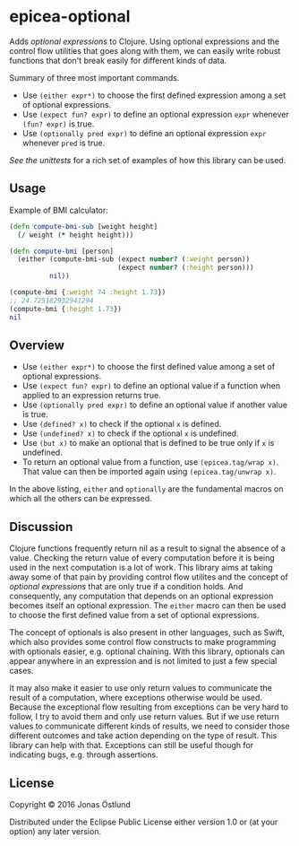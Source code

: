 # epicea-optional

Adds *optional expressions* to Clojure. Using optional expressions and the control flow utilities that goes along with them, we can easily write robust functions that don't break easily for different kinds of data.

Summary of three most important commands.
* Use ```(either expr*)``` to choose the first defined expression among a set of optional expressions.
* Use ```(expect fun? expr)``` to define an optional expression ```expr``` whenever ```(fun? expr)``` is true.
* Use ```(optionally pred expr)``` to define an optional expression ```expr``` whenever ```pred``` is true.

*See the unittests* for a rich set of examples of how this library can be used.

## Usage

Example of BMI calculator:
```clojure
(defn compute-bmi-sub [weight height]
  (/ weight (* height height)))

(defn compute-bmi [person]
  (either (compute-bmi-sub (expect number? (:weight person))
                           (expect number? (:height person)))
          nil))

(compute-bmi {:weight 74 :height 1.73}) 
;; 24.725182932941294
(compute-bmi {:height 1.73})
nil
```
## Overview
* Use ```(either expr*)``` to choose the first defined value among a set of optional expressions.
* Use ```(expect fun? expr)``` to define an optional value if a function when applied to an expression returns true.
* Use ```(optionally pred expr)``` to define an optional value if another value is true.
* Use ```(defined? x)``` to check if the optional ```x``` is defined.
* Use ```(undefined? x)``` to check if the optional ```x``` is undefined.
* Use ```(but x)``` to make an optional that is defined to be true only if ```x``` is undefined.
* To return an optional value from a function, use ```(epicea.tag/wrap x)```. That value can then be imported again using ```(epicea.tag/unwrap x)```.

In the above listing, ```either``` and ```optionally``` are the fundamental macros on which all the others can be expressed.

## Discussion

Clojure functions frequently return nil as a result to signal the absence of a value. Checking the return value of every computation before it is being used in the next computation is a lot of work. This library aims at taking away some of that pain by providing control flow utilites and the concept of *optional expressions* that are only true if a condition holds. And consequently, any computation that depends on an optional expression becomes itself an optional expression. The ```either``` macro can then be used to choose the first defined value from a set of optional expressions.

The concept of optionals is also present in other languages, such as Swift, which also provides some control flow constructs to make programming with optionals easier, e.g. optional chaining. With this library, optionals can appear anywhere in an expression and is not limited to just a few special cases.

It may also make it easier to use only return values to communicate the result of a computation, where exceptions otherwise would be used. Because the exceptional flow resulting from exceptions can be very hard to follow, I try to avoid them and only use return values. But if we use return values to communicate different kinds of results, we need to consider those different outcomes and take action depending on the type of result. This library can help with that. Exceptions can still be useful though for indicating bugs, e.g. through assertions.

## License

Copyright © 2016 Jonas Östlund

Distributed under the Eclipse Public License either version 1.0 or (at
your option) any later version.
